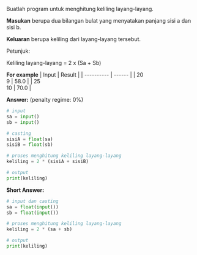 Buatlah program untuk menghitung keliling layang-layang.

**Masukan** berupa dua bilangan bulat yang menyatakan panjang sisi a dan sisi b.

**Keluaran** berupa keliling dari layang-layang tersebut.

Petunjuk: 

Keliling layang-layang = 2 x (Sa + Sb)

**For example**
|   Input    | Result |
| ---------- | ------ |
|  20<br>9   | 58.0   |
|  25<br>10  | 70.0   |

**Answer:** (penalty regime: 0%)

```python
# input
sa = input()
sb = input()

# casting
sisiA = float(sa)
sisiB = float(sb)

# proses menghitung keliling layang-layang
keliling = 2 * (sisiA + sisiB)

# output
print(keliling)
```

**Short Answer:**

```python
# input dan casting
sa = float(input())
sb = float(input())

# proses menghitung keliling layang-layang
keliling = 2 * (sa + sb)

# output
print(keliling)
```
